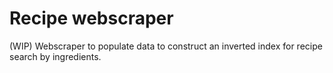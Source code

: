 # Recipe webscraper

(WIP) Webscraper to populate data to construct an inverted index for recipe search by ingredients.
